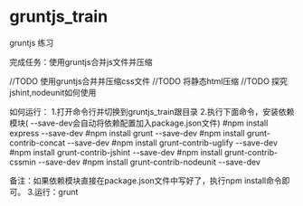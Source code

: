 gruntjs_train
=============

gruntjs 练习

完成任务：使用gruntjs合并js文件并压缩

//TODO 使用gruntjs合并并压缩css文件
//TODO 将静态html压缩
//TODO 探究jshint,nodeunit如何使用

如何运行：
1.打开命令行并切换到gruntjs_train跟目录
2.执行下面命令，安装依赖模块( --save-dev会自动将依赖配置加入package.json文件)
#npm install express   --save-dev
#npm install grunt   --save-dev
#npm install grunt-contrib-concat   --save-dev
#npm install grunt-contrib-uglify   --save-dev
#npm install grunt-contrib-jshint   --save-dev
#npm install grunt-contrib-cssmin   --save-dev
#npm install grunt-contrib-nodeunit   --save-dev

备注：如果依赖模块直接在package.json文件中写好了，执行npm install命令即可。
3.运行：grunt